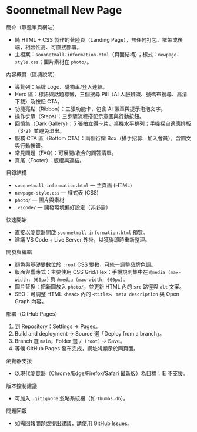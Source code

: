 # Soonnetmall New Page

簡介（靜態單頁網站）

- 純 HTML + CSS 製作的著陸頁（Landing Page），無任何打包、框架或後端，相容性高、可直接部署。
- 主檔案：`soonnetmall-information.html`（頁面結構）；樣式：`newpage-style.css`；圖片素材在 `photo/`。

內容概覽（區塊說明）

- 導覽列：品牌 Logo、購物車/登入連結。
- Hero 區：標語與話題標籤，三個搜尋 Pill（AI 人臉辨識、號碼布搜尋、高清下載）及按鈕 CTA。
- 功能亮點（Ribbon）：三張功能卡，包含 AI 徽章與提示泡泡文字。
- 操作步驟（Steps）：三步驟流程搭配示意圖與行動按鈕。
- 回憶集（Dark Gallery）：5 張拍立得卡片，桌機水平排列；手機採自適應排版（3-2）並避免溢出。
- 服務 CTA 區（Bottom CTA）：兩個行銷 Box（攝手招募、加入會員），含圖文與行動按鈕。
- 常見問題（FAQ）：可展開/收合的問答清單。
- 頁尾（Footer）：版權與連結。

目錄結構

- `soonnetmall-information.html` — 主頁面 (HTML)
- `newpage-style.css` — 樣式表 (CSS)
- `photo/` — 圖片與素材
- `.vscode/` — 開發環境偏好設定（非必需）

快速開始

- 直接以瀏覽器開啟 `soonnetmall-information.html` 預覽。
- 建議 VS Code + Live Server 外掛，以獲得即時重新整理。

開發與編輯

- 顏色與基礎變數位於 `:root` CSS 變數，可統一調整品牌色調。
- 版面與響應式：主要使用 CSS Grid/Flex；手機規則集中在 `@media (max-width: 960px)` 與 `@media (max-width: 600px)`。
- 圖片替換：把新圖放入 `photo/`，並更新 HTML 內的 `src` 路徑與 `alt` 文案。
- SEO：可調整 HTML `<head>` 內的 `<title>`、`meta description` 與 Open Graph 內容。

部署（GitHub Pages）

1. 到 Repository：Settings → Pages。
2. Build and deployment → Source 選「Deploy from a branch」。
3. Branch 選 `main`，Folder 選 `/ (root)` → Save。
4. 等候 GitHub Pages 發布完成，網址將顯示於同頁面。

瀏覽器支援

- 以現代瀏覽器（Chrome/Edge/Firefox/Safari 最新版）為目標；IE 不支援。

版本控制建議

- 可加入 `.gitignore` 忽略系統檔（如 `Thumbs.db`）。

問題回報

- 如需回報問題或提出建議，請使用 GitHub Issues。
